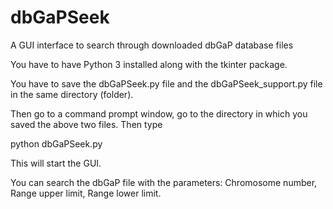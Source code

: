 # dbGaPSeek
A GUI interface to search through downloaded dbGaP database files

You have to have Python 3 installed along with the tkinter package.

You have to save the dbGaPSeek.py file and the dbGaPSeek_support.py file in the same directory (folder).

Then go to a command prompt window, go to the directory in which you saved the above two files.
Then type

python dbGaPSeek.py 

This will start the GUI.

You can search the dbGaP file with the parameters: Chromosome number, Range upper limit, Range lower limit.

